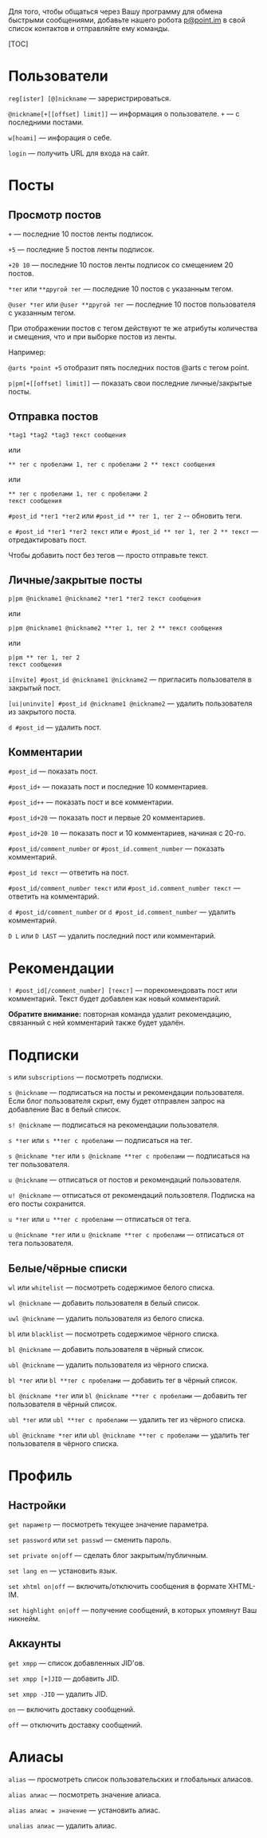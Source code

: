 Для того, чтобы общаться через Вашу программу для обмена быстрыми сообщениями, добавьте нашего робота p@point.im в свой список контактов и отправляйте ему команды.

[TOC]

# Пользователи

`reg[ister] [@]nickname` — зареристрироваться.

`@nickname[+[[offset] limit]]` — информация о пользователе.
`+` — с последними постами.

`w[hoami]` — инфорация о себе.

`login` — получить URL для входа на сайт.

# Посты

## Просмотр постов

`+` — последние 10 постов ленты подписок.

`+5` — последние 5 постов ленты подписок.

`+20 10` — последние 10 постов ленты подписок со смещением 20 постов.

`*тег` или `**другой тег` — последние 10 постов с указанным тегом.

`@user *тег` или `@user **другой тег` — последние 10 постов пользователя с указанным тегом.

При отображении постов с тегом действуют те же атрибуты количества и смещения, что и при выборке постов из ленты.

Например:

`@arts *point +5` отобразит пять последних постов @arts с тегом point.

`p|pm[+[[offset] limit]]` — показать свои последние личные/закрытые посты.

## Отправка постов

    
    *tag1 *tag2 *tag3 текст сообщения
    

или

    
    ** тег с пробелами 1, тег с пробелами 2 ** текст сообщения
    

или

    
    ** тег с пробелами 1, тег с пробелами 2
    текст сообщения
    

`#post_id *тег1 *тег2` или `#post_id ** тег 1, тег 2` --
обновить теги.

`e #post_id *тег1 *тег2 текст` или `e #post_id ** тег 1, тег 2 **
текст` — отредактировать пост.

Чтобы добавить пост без тегов — просто отправьте текст.

## Личные/закрытые посты

    
    p|pm @nickname1 @nickname2 *тег1 *тег2 текст сообщения
    

или

    
    p|pm @nickname1 @nickname2 **тег 1, тег 2 ** текст сообщения
    

или

    
    p|pm ** тег 1, тег 2
    текст сообщения
    

`i[nvite] #post_id @nickname1 @nickname2` — пригласить пользователя в закрытый пост.

`[ui|uninvite] #post_id @nickname1 @nickname2` — удалить пользователя из закрытого поста.

`d #post_id` — удалить пост.

## Комментарии

`#post_id` — показать пост.

`#post_id+` — показать пост и последние 10 комментариев.

`#post_id++` — показать пост и все комментарии.

`#post_id+20` — показать пост и первые 20 комментариев.

`#post_id+20 10` — показать пост и 10 комментариев, начиная
с 20-го.

`#post_id/comment_number` or `#post_id.comment_number` — показать комментарий.

`#post_id текст` — ответить на пост.

`#post_id/comment_number текст` или `#post_id.comment_number текст` — ответить на комментарий.

`d #post_id/comment_number` or `d
#post_id.comment_number` — удалить комментарий.

`D L` или `D LAST` — удалить последний пост или комментарий.

# Рекомендации

`! #post_id[/comment_number] [текст]` — порекомендовать пост или комментарий. Текст будет добавлен как новый комментарий.

**Обратите внимание:** повторная команда удалит рекомендацию, связанный с ней комментарий также будет удалён.

# Подписки

`s` или `subscriptions` — посмотреть подписки.

`s @nickname` — подписаться на посты и рекомендации пользователя. Если блог пользователя скрыт, ему будет отправлен запрос на добавление Вас в белый список.

`s! @nickname` — подписаться на рекомендации пользователя.

`s *тег` или `s **тег с пробелами` — подписаться на тег.

`s @nickname *тег` или `s @nickname **тег с пробелами` — подписаться на тег пользователя.

`u @nickname` — отписаться от постов и рекомендаций пользователя.

`u! @nickname` — отписаться от рекомендаций пользовтеля. Подписка на его посты сохранится.

`u *тег` или `u **тег с пробелами` — отписаться от тега.

`u @nickname *тег` или `u @nickname **тег с пробелами` — отписаться от тега пользователя.

## Белые/чёрные списки

`wl` или `whitelist` — посмотреть содержимое белого списка.

`wl @nickname` — добавить пользователя в белый список.

`uwl @nickname` — удалить пользователя из белого списка.

`bl` или `blacklist` — посмотреть содержимое чёрного списка.

`bl @nickname` — добавить пользователя в чёрный список.

`ubl @nickname` — удалить пользователя из чёрного списка.

`bl *тег` или `bl **тег с пробелами` — добавить тег в
чёрный список.

`bl @nickname *тег` или `bl @nickname **тег с пробелами` — добавить тег пользователя в чёрный список.

`ubl *тег` или `ubl **тег с пробелами` — удалить тег из чёрного списка.

`ubl @nickname *тег` или `ubl @nickname **тег с пробелами` — удалить тег пользователя в чёрного списка.

# Профиль

## Настройки

`get параметр` — посмотреть текущее значение параметра.

`set password` или `set passwd` — сменить пароль.

`set private on|off` — сделать блог закрытым/публичным.

`set lang en` — установить язык.

`set xhtml on|off` — включить/отключить сообщения в формате XHTML-IM.

`set highlight on|off` — получение сообщений, в которых упомянут Ваш никнейм.

## Аккаунты

`get xmpp` — список добавленных JID'ов.

`set xmpp [+]JID` — добавить JID.

`set xmpp -JID` — удалить JID.

`on` — включить доставку сообщений.

`off` — отключить доставку сообщений.

# Алиасы

`alias` — просмотреть список пользовательских и глобальных алиасов.

`alias алиас` — посмотреть значение алиаса.

`alias алиас = значение` — установить алиас.

`unalias алиас` — удалить алиас.

